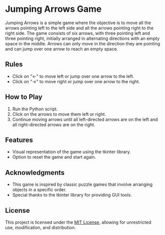 # Jumping Arrows Game

Jumping Arrows is a simple game where the objective is to move all the arrows pointing left to the left side and all the arrows pointing right to the right side. The game consists of six arrows, with three pointing left and three pointing right, initially arranged in alternating directions with an empty space in the middle. Arrows can only move in the direction they are pointing and can jump over one arrow to reach an empty space.

## Rules
- Click on "←" to move left or jump over one arrow to the left.
- Click on "→" to move right or jump over one arrow to the right.

## How to Play
1. Run the Python script.
2. Click on the arrows to move them left or right.
3. Continue moving arrows until all left-directed arrows are on the left and all right-directed arrows are on the right.

## Features
- Visual representation of the game using the tkinter library.
- Option to reset the game and start again.

## Acknowledgments
- This game is inspired by classic puzzle games that involve arranging objects in a specific order.
- Special thanks to the tkinter library for providing GUI tools.

## License
This project is licensed under the [MIT License](LICENSE), allowing for unrestricted use, modification, and distribution.
